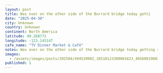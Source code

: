 ```yaml
---
layout: post
title: Was over on the other side of the Burrard bridge today getti
date: "2025-04-30"
city: Unknown
country: Unknown
continent: North America
latitude: 49.268772
longitude: -123.145147
cafe_name: "TV Dinner Market & Café"
notes: Was over on the other side of the Burrard bridge today getting some new steel for my skate in advance of summer hockey and stumbled across - a dope little bodega with some local fare and great coffee in the heart of sports / car dealership country. #worldcoffeetour
images:
  - /assets/images/posts/202504/494520902_18510123388001623_4036881980216651273_n_18385468591136526.jpg
published: 1
---
```


